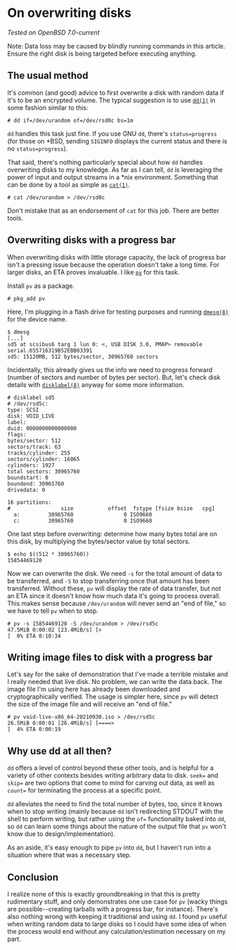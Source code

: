 # On overwriting disks

*Tested on OpenBSD 7.0-current*

Note: Data loss may be caused by blindly running commands in this
article. Ensure the right disk is being targeted before executing
anything.

## The usual method

It's common (and good) advice to first overwrite a disk with random data
if it's to be an encrypted volume. The typical suggestion is to use
[`dd(1)`](https://man.openbsd.org/dd) in some fashion similar to this:

```
# dd if=/dev/urandom of=/dev/rsd0c bs=1m
```

`dd` handles this task just fine. If you use GNU `dd`, there's
`status=progress` (for those on *BSD, sending `SIGINFO` displays the
current status and there is no `status=progress`).

That said, there's nothing particularly special about how `dd` handles
overwriting disks to my knowledge. As far as I can tell, `dd` is
leveraging the power of input and output streams in a *nix environment.
Something that can be done by a tool as simple as
[`cat(1)`](https://man.openbsd.org/cat).

```
# cat /dev/urandom > /dev/rsd0c
```

Don't mistake that as an endorsement of `cat` for this job. There are
better tools.

## Overwriting disks with a progress bar

When overwriting disks with little storage capacity, the lack of
progress bar isn't a pressing issue because the operation doesn't take a
long time. For larger disks, an ETA proves invaluable. I like
[`pv`](http://ivarch.com/programs/pv.shtml) for this task.

Install `pv` as a package.

```
# pkg_add pv
```

Here, I'm plugging in a flash drive for testing purposes and running
[`dmesg(8)`](https://man.openbsd.org/dmesg) for the device name.

```
$ dmesg
[...]
sd5 at scsibus6 targ 1 lun 0: <, USB DISK 3.0, PMAP> removable serial.655716319B52EBB03391
sd5: 15120MB, 512 bytes/sector, 30965760 sectors
```

Incidentally, this already gives us the info we need to progress forward
(number of sectors and number of bytes per sector). But, let's check disk
details with [`disklabel(8)`](https://man.openbsd.org/disklabel) anyway
for some more information.

```
# disklabel sd5
# /dev/rsd5c:
type: SCSI
disk: VOID_LIVE
label:
duid: 0000000000000000
flags:
bytes/sector: 512
sectors/track: 63
tracks/cylinder: 255
sectors/cylinder: 16065
cylinders: 1927
total sectors: 30965760
boundstart: 0
boundend: 30965760
drivedata: 0

16 partitions:
#                size           offset  fstype [fsize bsize   cpg]
  a:         30965760                0 ISO9660
  c:         30965760                0 ISO9660
```

One last step before overwriting: determine how many bytes total are on
this disk, by multiplying the bytes/sector value by total sectors.

```
$ echo $((512 * 30965760))
15854469120
```

Now we can overwrite the disk. We need `-s` for the total amount of data
to be transferred, and `-S` to stop transferring once that amount has
been transferred. Without these, `pv` will display the rate of data
transfer, but not an ETA since it doesn't know how much data it's going
to process overall. This makes sense because `/dev/urandom` will never send an "end
of file," so we have to tell `pv` when to stop.

```
# pv -s 15854469120 -S /dev/urandom > /dev/rsd5c
47.5MiB 0:00:02 [23.4MiB/s] [>                                                                                                                                              ]  0% ETA 0:10:34
```

## Writing image files to disk with a progress bar

Let's say for the sake of demonstration that I've made a terrible
mistake and I really needed that live disk. No problem, we can write the
data back. The image file I'm using here has already been downloaded
and cryptographically verified. The usage is simpler here, since `pv`
will detect the size of the image file and will receive an "end of
file."

```
# pv void-live-x86_64-20210930.iso > /dev/rsd5c
26.5MiB 0:00:01 [26.4MiB/s] [====>                                                                                                                                          ]  4% ETA 0:00:19
```

## Why use dd at all then?

`dd` offers a level of control beyond these other tools, and is helpful
for a variety of other contexts besides writing arbitrary data to disk.
`seek=` and `skip=` are two options that come to mind for carving out
data, as well as `count=` for terminating the process at a specific
point.

`dd` alleviates the need to find the total number of bytes, too, since
it knows when to stop writing (mainly because `dd` isn't redirecting
STDOUT with the shell to perform writing, but rather using the `of=`
functionality baked into `dd`, so `dd` can learn some things about the
nature of the output file that `pv` won't know due to
design/implementation).

As an aside, it's easy enough to pipe `pv` into `dd`, but I haven't run
into a situation where that was a necessary step.

## Conclusion

I realize none of this is exactly groundbreaking in that this is pretty
rudimentary stuff, and only demonstrates one use case for `pv` (wacky
things are possible--creating tarballs with a progress bar, for
instance). There's also nothing wrong with keeping it traditional and
using `dd`. I found `pv` useful when writing random data to large disks
so I could have some idea of when the process would end without any
calculation/estimation necessary on my part.
